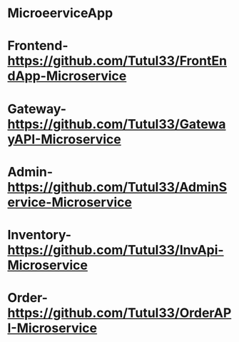 # MicroeerviceApp
# Frontend- https://github.com/Tutul33/FrontEndApp-Microservice
# Gateway- https://github.com/Tutul33/GatewayAPI-Microservice
# Admin-https://github.com/Tutul33/AdminService-Microservice
# Inventory-https://github.com/Tutul33/InvApi-Microservice
# Order-https://github.com/Tutul33/OrderAPI-Microservice
